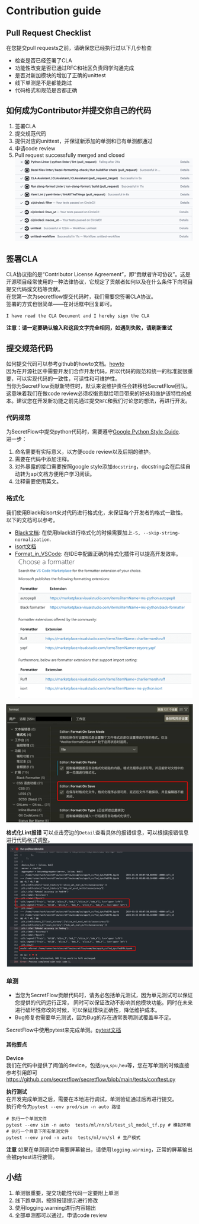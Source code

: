 # Contribution guide

## Pull Request Checklist

在您提交pull requests之前，请确保您已经执行过以下几步检查

- 检查是否已经签署了CLA
- 功能性改变是否已通过RFC和社区负责同学沟通完成
- 是否对新加模块的增加了正确的unittest
- 线下单测是不是都能跑过
- 代码格式和规范是否都正确

## 如何成为Contributor并提交你自己的代码

1. 签署CLA
2. 提交规范代码
3. 提供对应的unittest，并保证新添加的单测和已有单测都通过
4. 申请code review
5. Pull request successfully merged and closed
![alt text](./resources/checklist.png)

## 签署CLA

CLA协议指的是“Contributor License Agreement”，即“贡献者许可协议”。这是开源项目经常使用的一种法律协议，它规定了贡献者如何以及在什么条件下向项目提交代码或文档等贡献。  
在您第一次为secretflow提交代码时，我们需要您签署CLA协议。  
签署的方式也很简单——在对话框中回复即可。

```
I have read the CLA Document and I hereby sign the CLA
```

**注意：请一定要确认输入和这段文字完全相同，如遇到失败，请刷新重试**

## 提交规范代码

如何提交代码可以参考github的howto文档。[howto](https://docs.github.com/en/pull-requests/collaborating-with-pull-requests/proposing-changes-to-your-work-with-pull-requests/about-pull-requests)  
因为在开源社区中需要开发们合作开发代码，所以代码的规范和统一的标准就很重要，可以实现代码的一致性，可读性和可维护性。  
当你为SecretFlow贡献新特性时，默认来说维护责任会转移给SecretFlow团队。这意味着我们在做code review必须权衡贡献给项目带来的好处和维护该特性的成本。建议您在开发新功能之前先通过提交`RFC`和我们讨论您的想法，再进行开发。

### 代码规范

为SecretFlow中提交python代码时，需要遵守[Google Python Style Guide](https://google.github.io/styleguide/pyguide.html).  
进一步：  

1. 命名需要有实际意义，以方便code review以及后期的维护。
2. 需要在代码中添加注释。
3. 对外暴露的接口需要按照google style添加`docstring`，docstring会在后续自动转为api文档方便用户学习阅读。
4. 注释需要使用英文。

### 格式化

我们使用Black和isort来对代码进行格式化，来保证每个开发者的格式一致性。  
以下的文档可以参考。

- [Black文档](https://black.readthedocs.io/en/stable/the_black_code_style/current_style.html): 在使用black进行格式化的时候需要加上`-S, --skip-string-normalization`.
- [isort文档](https://pycqa.github.io/isort/)
- [Format_in_VSCode](https://code.visualstudio.com/docs/python/formatting): 在IDE中配置正确的格式化插件可以提高开发效率。
![alt text](./resources/formater-1.png)

![alt text](./resources/formater-2.jpg)

**格式化Lint报错**
可以点击旁边的`Detail`查看具体的报错信息，可以根据报错信息进行代码格式调整。  
![alt text](./resources/lint.png)

### 单测  

- 当您为SecretFlow贡献代码时，请务必包括单元测试，因为单元测试可以保证您提供的代码运行正常， 同时可以保证改动不影响其他模块功能。同时在未来进行破坏性修改的时候，可以保证模块正确性，降低维护成本。
- Bug修复也需要单元测试，因为Bug的存在通常表明测试覆盖率不足。  

SecretFlow中使用pytest来完成单测。[pytest文档](https://pytest.org/)

#### 其他要点

**Device**  
我们在代码中提供了阈值的device，包括`pyu`,`spu`,`heu`等，您在写单测的时候直接参考引用即可
<https://github.com/secretflow/secretflow/blob/main/tests/conftest.py>

**执行测试**  
在开发完成单测之后，需要在本地进行调试，单测验证通过后再进行提交。  
执行命令为`pytest --env prod/sim -n auto 路径`

```
# 执行一个单测文件
pytest --env sim -n auto  tests/ml/nn/sl/test_sl_model_tf.py # 模拟环境
# 执行一个目录下所有单测文件
pytest --env prod -n auto  tests/ml/nn/sl # 生产模式

```

**注意**
如果在单测调试中需要屏幕输出，请使用`logging.warning`，正常的屏幕输出会被pytest进行接管。

## 小结

1. 单测很重要，提交功能性代码一定要附上单测
2. 线下跑单测，按照报错提示进行修改
3. 使用logging.warning进行内容输出
4. 全部单测都可以通过，申请code review
